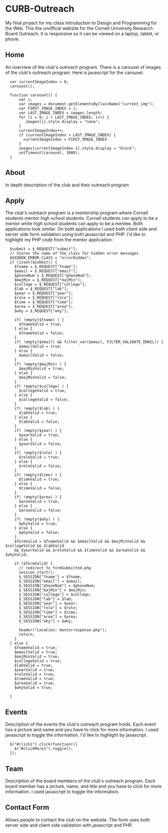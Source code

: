 # CURB-Outreach
My final project for my class Introduction to Design and Programming for the Web. This the unoffical website for the Cornell University Research Board Outreach. It is responsive so it can be viewed on a laptop, tablet, or phone. 

## Home
An overview of the club's outreach program. There is a carousel of images of the club's outreach program. Here is javascript for the carousel. 
```
  var currentImageIndex = 0;
  carousel();

  function carousel() {
      var i;
      var images = document.getElementsByClassName("current_img");
      var FIRST_IMAGE_INDEX = 1;
      var LAST_IMAGE_INDEX = images.length;
      for (i = 0; i < LAST_IMAGE_INDEX; i++) {
         images[i].style.display = "none";
      }
      currentImageIndex++;
      if (currentImageIndex > LAST_IMAGE_INDEX) {
        currentImageIndex = FIRST_IMAGE_INDEX
      }
      images[currentImageIndex-1].style.display = "block";
      setTimeout(carousel, 3000);
  }
```
## About
In depth description of the club and their outreach program

## Apply
The club's outreach program is a mentorship program where Cornell students mentor high school students. Cornell students can apply to be a mentor while high school students can apply to be a mentee. Both applications look similar. On both applications I used both client side and server side form validation using both javascript and PHP. I'd like to highlight my PHP code from the mentor application: 

```
  $submit = $_REQUEST["submit"];
  // Stores the name of the class for hidden error messages
  $HIDDEN_ERROR_CLASS = "errorHidden";
  if (isset($submit)) {
    $fname = $_REQUEST["fname"];
    $email = $_REQUEST["email"];
    $phoneNum = $_REQUEST["phoneNum"];
    $majMin = $_REQUEST["majMin"];
    $college = $_REQUEST["college"];
    $lab = $_REQUEST["lab"];
    $year = $_REQUEST["year"];
    $role = $_REQUEST["role"];
    $time = $_REQUEST["time"];
    $area = $_REQUEST["area"];
    $why = $_REQUEST["why"];

    if( !empty($fname) ) {
      $fnameValid = true;
    } else {
      $fnameValid = false;
    }
    if( !empty($email) && filter_var($email, FILTER_VALIDATE_EMAIL)) {
      $emailValid = true;
    } else {
      $emailValid = false;
    }
    if( !empty($majMin) ) {
      $majMinValid = true;
    } else {
      $majMinValid = false;
    }
    if( !empty($college) ) {
      $collegeValid = true;
    } else {
      $collegeValid = false;
    }
    if( !empty($lab) ) {
      $labValid = true;
    } else {
      $labValid = false;
    }
    if( !empty($year) ) {
      $yearValid = true;
    } else {
      $yearValid = false;
    }
    if( !empty($role) ) {
      $roleValid = true;
    } else {
      $roleValid = false;
    }
    if( !empty($time) ) {
      $timeValid = true;
    } else {
      $timeValid = false;
    }
    if( !empty($area) ) {
      $areaValid = true;
    } else {
      $areaValid = false;
    }
    if( !empty($why) ) {
      $whyValid = true;
    } else {
      $whyValid = false;
    }
    $formValid = $fnameValid && $emailValid && $majMinValid && $collegeValid && $labValid
    && $yearValid && $roleValid && $timeValid && $areaValid && $whyValid;

    if ($formValid) {
      // redirect to formSubmitted.php
      session_start();
      $_SESSION["fname"] = $fname;
      $_SESSION["email"] = $email;
      $_SESSION["phoneNum"] = $phoneNum;
      $_SESSION["majMin"] = $majMin;
      $_SESSION["college"] = $college;
      $_SESSION["lab"] = $lab;
      $_SESSION["year"] = $year;
      $_SESSION["role"] = $role;
      $_SESSION["time"] = $time;
      $_SESSION["area"] = $area;
      $_SESSION["why"] = $why;

      header("Location: mentorresponse.php");
      return;
    }
  } else {
    $fnameValid = true;
    $emailValid = true;
    $majMinValid = true;
    $collegeValid = true;
    $labValid = true;
    $yearValid = true;
    $roleValid = true;
    $timeValid = true;
    $areaValid = true;
    $whyValid = true;

  }
```
## Events
Description of the events the club's outreach program holds. Each event has a picture and name and you have to click for more information. I used javascript to toggle the information. I'd like to highlight by javascript. 

```
  $("#click1").click(function(){
    $("#clickMore1").toggle();
  });
```

## Team
Description of the board members of the club's outreach program. Each board member has a picture, name, and title and you have to click for more information. I used javascript to toggle the information.

## Contact Form
Allows people to contact the club on the website. The form uses both server side and client side validation with javascript and PHP. 

